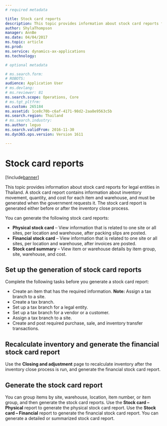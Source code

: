 ```yaml
---
# required metadata

title: Stock card reports
description: This topic provides information about stock card reports for legal entities in Thailand. A stock card report contains information about inventory movement, quantity, and cost for each item and warehouse, and must be generated when the government requests it. The stock card report is generated either before or after the inventory close process. 
author: ShylaThompson
manager: AnnBe
ms.date: 04/04/2017
ms.topic: article
ms.prod: 
ms.service: dynamics-ax-applications
ms.technology: 

# optional metadata

# ms.search.form: 
# ROBOTS: 
audience: Application User
# ms.devlang: 
# ms.reviewer: 81
ms.search.scope: Operations, Core
# ms.tgt_pltfrm: 
ms.custom: 265184
ms.assetid: 1ce8c70b-c6af-4171-98d2-2aa8e9563c5b
ms.search.region: Thailand
# ms.search.industry: 
ms.author: leguo
ms.search.validFrom: 2016-11-30
ms.dyn365.ops.version: Version 1611

---
```


# Stock card reports

[!include[banner](../includes/banner.md)]


This topic provides information about stock card reports for legal entities in Thailand. A stock card report contains information about inventory movement, quantity, and cost for each item and warehouse, and must be generated when the government requests it. The stock card report is generated either before or after the inventory close process. 

You can generate the following stock card reports:

-   **Physical stock card** – View information that is related to one site or all sites, per location and warehouse, after packing slips are posted.
-   **Financial stock card** – View information that is related to one site or all sites, per location and warehouse, after invoices are posted.
-   **Stock card summary** – View item or warehouse details by item group, site, warehouse, and cost.

## Set up the generation of stock card reports
Complete the following tasks before you generate a stock card report:

-   Create an item that has the required information. **Note:** Assign a tax branch to a site.
-   Create a tax branch.
-   Set up a tax branch for a legal entity.
-   Set up a tax branch for a vendor or a customer.
-   Assign a tax branch to a site.
-   Create and post required purchase, sale, and inventory transfer transactions.

## Recalculate inventory and generate the financial stock card report
Use the **Closing and adjustment** page to recalculate inventory after the inventory close process is run, and generate the financial stock card report.

## Generate the stock card report
You can group items by site, warehouse, location, item number, or item group, and then generate the stock card reports. Use the **Stock card – Physical** report to generate the physical stock card report. Use the **Stock card – Financial** report to generate the financial stock card report. You can generate a detailed or summarized stock card report.



